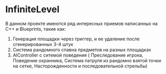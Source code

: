 # InfiniteLevel

В данном проекте имеются ряд интересных приемов написанных на C++ и Blueprints, такие как:
1) Генерация площадки через триггер, и ее удаление после сгенерированных 3-4 штук
2) Система рандомного спавна предметов на разных площадках
3) AIController с ситемой поведения ( Преследование игрока, Поведение охранника, Система патруля из рандомно взятой точки на сетке, Насторожденности и последовательной стрельбы)

